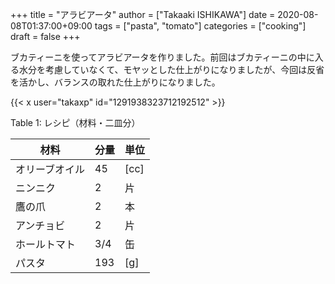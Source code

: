 +++
title = "アラビアータ"
author = ["Takaaki ISHIKAWA"]
date = 2020-08-08T01:37:00+09:00
tags = ["pasta", "tomato"]
categories = ["cooking"]
draft = false
+++

ブカティーニを使ってアラビアータを作りました。前回はブカティーニの中に入る水分を考慮していなくて、モヤッとした仕上がりになりましたが、今回は反省を活かし、バランスの取れた仕上がりになりました。  

{{< x user="takaxp" id="1291938323712192512" >}}  

<div class="table-caption">
  <span class="table-number">Table 1</span>:
  レシピ（材料・二皿分）
</div>

| 材料    | 分量 | 単位 |
|-------|----|----|
| オリーブオイル | 45  | [cc] |
| ニンニク | 2   | 片   |
| 鷹の爪  | 2   | 本   |
| アンチョビ | 2   | 片   |
| ホールトマト | 3/4 | 缶   |
| パスタ  | 193 | [g]  |

